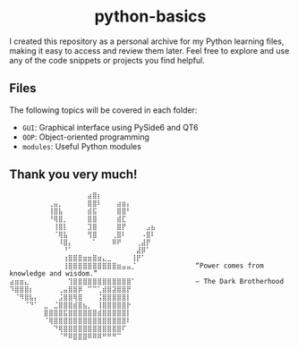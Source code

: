 <h1 align="center">python-basics</h1>
I created this repository as a personal archive for my Python learning files, making it easy to access and review them later. Feel free to explore and use any of the code snippets or projects you find helpful. 

## Files
The following topics will be covered in each folder:

* `GUI`: Graphical interface using PySide6 and QT6
* `OOP`: Object-oriented programming
* `modules`: Useful Python modules



<h2>Thank you very much!</h2>

```
⠀⠀⠀⠀⠀⠀⠀⠀⠀⠀⠀⠀⠀⠀⠀⠀⣴⣿⡆⠀⠀⠀⠀⠀⠀⠀⠀⠀⠀⠀
⠀⠀⠀⠀⠀⠀⠀⠀⢀⣤⡀⠀⠀⠀⠀⠀⣿⣿⠇⠀⠀⠀⣴⣶⡄⠀⠀⠀⠀⠀
⠀⠀⠀⠀⠀⠀⠀⠀⢸⣿⣧⠀⠀⠀⠀⠀⣾⣯⠀⠀⠀⠀⣿⣿⠃⠀⠀⠀⠀⠀
⠀⠀⠀⠀⠀⠀⠀⠀⠘⢿⣿⡀⠀⠀⠀⠀⣿⣿⠀⠀⠀⠀⣾⣏⠀⠀⠀⠀⠀⠀
⠀⠀⠀⠀⠀⠀⠀⠀⠀⢸⣿⡇⠀⠀⠀⠀⣹⣿⠀⠀⠀⠀⣿⡟⠀⠀⠀⠀⣠⣦
⠀⠀⠀⠀⠀⠀⠀⠀⠀⠈⢿⣧⠀⠀⠀⠀⢻⣿⠀⠀⠀⢀⣿⠇⠀⠀⠀⠠⣿⠇
⠀⠀⠀⠀⠀⠀⠀⠀⠀⠀⠸⣿⡄⠀⠀⠀⠀⠁⠀⠀⠀⠿⠟⠀⠀⠀⢀⣼⡟⠀
⠀⠀⠀⠀⠀⠀⠀⠀⠀⠀⠀⠘⠁⠀⠀⠀⠀⠀⠀⠀⠀⠀⠀⠀⠀⠀⣼⡿⠁⠀
⠀⠀⠀⠀⠀⠀⠀⠀⠀⠀⠀⢰⣿⣿⣿⣶⣶⣿⣶⣄⣀⠀⠀⠀⠀⢸⡟⠁⠀⠀
⠀⠀⠀⠀⠀⠀⠀⠀⠀⠀⠀⢸⣿⣿⣿⣿⣿⣿⣿⣿⣿⣿⣶⣤⣤⡈⠀⠀⠀⠀          “Power comes from knowledge and wisdom.”   
⣴⣶⣶⣄⠀⠀⠀⠀⠀⠀⠀⠀⢹⣿⣿⣿⣿⣿⣿⣿⣿⣿⣿⣿⣿⠁⠀⠀⠀⠀          – The Dark Brotherhood⠀
⠹⣿⣿⣿⡆⠀⠀⠀⠀⠀⢀⣤⣿⣿⡿⠀⠉⠉⢁⣾⣿⣽⣿⣿⡟⠀⠀⠀  ⠀
⠀⠈⠻⣿⣧⡄⠀⠀⠀⠀⣨⣿⣿⢿⣿⠀⠀⠀⢨⣿⣿⣿⣿⣿⡇⠀⠀⠀⠀⠀
⠀⠀⠀⠈⠙⠁⠀⣀⠀⣈⣿⣿⣿⣾⣿⣦⡀⠀⢸⣿⣿⣿⣿⣿⡗⠀⠀⠀⠀⠀
⠀⠀⠀⠀⠀⠀⠀⣿⣿⣿⣿⣯⣿⣿⣿⣿⣿⣿⣾⣿⣿⣿⣿⣿⡇⠀⠀⠀⠀⠀
⠀⠀⠀⠀⠀⠀⠀⠈⢿⣿⣿⣿⣿⣿⣿⣿⣿⣿⣿⣿⣿⣿⣿⣿⠇⠀⠀⠀⠀⠀
⠀⠀⠀⠀⠀⠀⠀⠀⠀⠙⢿⣿⣿⣿⣿⣿⣿⣿⣿⣿⣿⣿⣿⠏⠀⠀⠀⠀⠀⠀
⠀⠀⠀⠀⠀⠀⠀⠀⠀⠀⠈⠛⠿⣿⣿⣿⠿⠿⠿⠛⠛⠛⠉⠀⠀⠀⠀⠀⠀⠀
```
